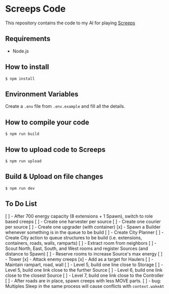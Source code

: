 Screeps Code
============

This repository contains the code to my AI for playing [Screeps](https://screeps.com)

## Requirements
- Node.js

## How to install
```
$ npm install
```

## Environment Variables
Create a `.env` file from `.env.example` and fill all the details.

## How to compile your code
```
$ npm run build
```

## How to upload code to Screeps
```
$ npm run upload
```

## Build & Upload on file changes
```
$ npm run dev
```

## To Do List
[ ] - After 700 energy capacity (8 extensions + 1 Spawn), switch to role based creeps
  [ ] - Create one harvester per source
  [ ] - Create one courier per source
  [ ] - Create one upgrader (with container)
  [x] - Spawn a Builder whenever something is in the queue to be build
[ ] - Create City Planner
  [ ] - Create City action to queue structures to be build (i.e. extensions, containers, roads, walls, ramparts)
[ ] - Extract room from neighbors
  [ ] - Scout North, East, South, and West rooms and register Sources (and distance to Spawn)
  [ ] - Reserve rooms to increase Source's max energy
[ ] - Tower
  [x] - Attack enemy creeps
  [x] - Add as a target for Haulers
  [ ] - Maintain rampart, road, wall
[ ] - Level 5, build one line close to Storage
[ ] - Level 5, build one link close to the further Source
[ ] - Level 6, build one link close to the closest Source
[ ] - Level 7, build one link close to the Controller
[ ] - After roads are in place, spawn creeps with less MOVE parts.
[ ] - bug: Multiples Sleep in the same process will cause conflicts with `context.wakeAt`

